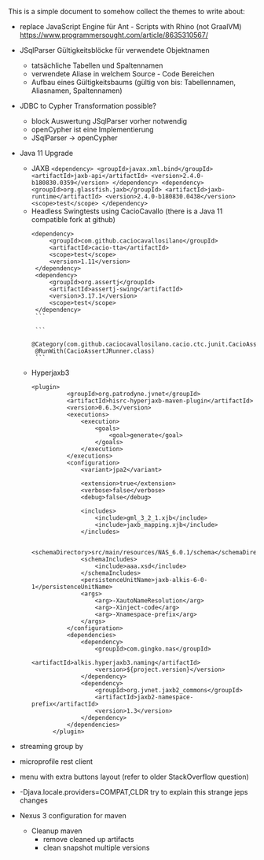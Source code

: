 

This is a simple document to somehow collect the themes to write about:

* replace JavaScript Engine für Ant - Scripts with Rhino (not GraalVM) https://www.programmersought.com/article/8635310567/

* JSqlParser Gültigkeitsblöcke für verwendete Objektnamen 
  * tatsächliche Tabellen und Spaltennamen
  * verwendete Aliase in welchem Source - Code Bereichen
  * Aufbau eines Gültigkeitsbaums (gültig von bis: Tabellennamen, Aliasnamen, Spaltennamen)

* JDBC to Cypher Transformation possible? 
  * block Auswertung JSqlParser vorher notwendig
  * openCypher ist eine Implementierung
  * JSqlParser -> openCypher

* Java 11 Upgrade
  * JAXB
        ```<dependency>
            <groupId>javax.xml.bind</groupId>
            <artifactId>jaxb-api</artifactId>
            <version>2.4.0-b180830.0359</version>
        </dependency>
        <dependency>
            <groupId>org.glassfish.jaxb</groupId>
            <artifactId>jaxb-runtime</artifactId>
            <version>2.4.0-b180830.0438</version>
            <scope>test</scope>
        </dependency>
          ```
  * Headless Swingtests using CacioCavallo (there is a Java 11 compatible fork at github)
       ```
       <dependency>
            <groupId>com.github.caciocavallosilano</groupId>
            <artifactId>cacio-tta</artifactId>
            <scope>test</scope>
            <version>1.11</version>
        </dependency>
        <dependency>
            <groupId>org.assertj</groupId>
            <artifactId>assertj-swing</artifactId>
            <version>3.17.1</version>
            <scope>test</scope>
        </dependency>
        ```

        ```
        @Category(com.github.caciocavallosilano.cacio.ctc.junit.CacioAssertJRunner.class)
        @RunWith(CacioAssertJRunner.class)
        ```
  * Hyperjaxb3 
      ```
      <plugin>
                <groupId>org.patrodyne.jvnet</groupId>
                <artifactId>hisrc-hyperjaxb-maven-plugin</artifactId>
                <version>0.6.3</version>
                <executions>
                    <execution>
                        <goals>
                            <goal>generate</goal>
                        </goals>
                    </execution>
                </executions>
                <configuration>
                    <variant>jpa2</variant>

                    <extension>true</extension>
                    <verbose>false</verbose>
                    <debug>false</debug>
					
                    <includes>
                        <include>gml_3_2_1.xjb</include>
                        <include>jaxb_mapping.xjb</include>
                    </includes>
					
                    <schemaDirectory>src/main/resources/NAS_6.0.1/schema</schemaDirectory>
                    <schemaIncludes>
                        <include>aaa.xsd</include>
                    </schemaIncludes>
                    <persistenceUnitName>jaxb-alkis-6-0-1</persistenceUnitName>
                    <args>
                        <arg>-XautoNameResolution</arg>
                        <arg>-Xinject-code</arg>
                        <arg>-Xnamespace-prefix</arg>
                    </args>
                </configuration>
                <dependencies>
                    <dependency>
                        <groupId>com.gingko.nas</groupId>
                        <artifactId>alkis.hyperjaxb3.naming</artifactId>
                        <version>${project.version}</version>
                    </dependency>
                    <dependency>
                        <groupId>org.jvnet.jaxb2_commons</groupId>
                        <artifactId>jaxb2-namespace-prefix</artifactId>
                        <version>1.3</version>
                    </dependency>
                </dependencies>
            </plugin>

      ``` 

* streaming group by

* microprofile rest client

* menu with extra buttons layout (refer to older StackOverflow question)

* -Djava.locale.providers=COMPAT,CLDR try to explain this strange jeps changes 

* Nexus 3 configuration for maven
  * Cleanup maven
    * remove cleaned up artifacts
    * clean snapshot multiple versions
